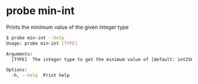 # probe min-int

Prints the minimum value of the given integer type

```bash
$ probe min-int --help
Usage: probe min-int [TYPE]

Arguments:
  [TYPE]  The integer type to get the minimum value of [default: int256]

Options:
  -h, --help  Print help
```